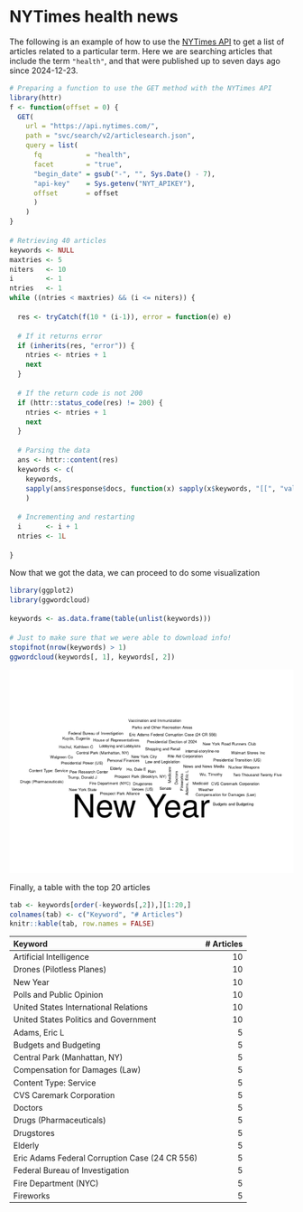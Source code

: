 
# NYTimes health news

The following is an example of how to use the [NYTimes
API](https://developer.nytimes.com/) to get a list of articles related
to a particular term. Here we are searching articles that include the
term `"health"`, and that were published up to seven days ago since
2024-12-23.

``` r
# Preparing a function to use the GET method with the NYTimes API
library(httr)
f <- function(offset = 0) {
  GET(
    url = "https://api.nytimes.com/",
    path = "svc/search/v2/articlesearch.json",
    query = list(
      fq           = "health",
      facet        = "true",
      "begin_date" = gsub("-", "", Sys.Date() - 7),
      "api-key"    = Sys.getenv("NYT_APIKEY"),
      offset       = offset
      )
    )
}

# Retrieving 40 articles
keywords <- NULL
maxtries <- 5
niters   <- 10
i        <- 1
ntries   <- 1
while ((ntries < maxtries) && (i <= niters)) {
  
  res <- tryCatch(f(10 * (i-1)), error = function(e) e)
  
  # If it returns error
  if (inherits(res, "error")) {
    ntries <- ntries + 1
    next
  }
  
  # If the return code is not 200
  if (httr::status_code(res) != 200) {
    ntries <- ntries + 1
    next
  }
  
  # Parsing the data
  ans <- httr::content(res)
  keywords <- c(
    keywords,
    sapply(ans$response$docs, function(x) sapply(x$keywords, "[[", "value"))
    )
  
  # Incrementing and restarting
  i      <- i + 1
  ntries <- 1L
  
}
```

Now that we got the data, we can proceed to do some visualization

``` r
library(ggplot2)
library(ggwordcloud)

keywords <- as.data.frame(table(unlist(keywords)))

# Just to make sure that we were able to download info!
stopifnot(nrow(keywords) > 1)
ggwordcloud(keywords[, 1], keywords[, 2])
```

![](README_files/figure-gfm/preparing-data-1.png)<!-- -->

Finally, a table with the top 20 articles

``` r
tab <- keywords[order(-keywords[,2]),][1:20,]
colnames(tab) <- c("Keyword", "# Articles")
knitr::kable(tab, row.names = FALSE)
```

| Keyword                                        | \# Articles |
|:-----------------------------------------------|------------:|
| Artificial Intelligence                        |          10 |
| Drones (Pilotless Planes)                      |          10 |
| New Year                                       |          10 |
| Polls and Public Opinion                       |          10 |
| United States International Relations          |          10 |
| United States Politics and Government          |          10 |
| Adams, Eric L                                  |           5 |
| Budgets and Budgeting                          |           5 |
| Central Park (Manhattan, NY)                   |           5 |
| Compensation for Damages (Law)                 |           5 |
| Content Type: Service                          |           5 |
| CVS Caremark Corporation                       |           5 |
| Doctors                                        |           5 |
| Drugs (Pharmaceuticals)                        |           5 |
| Drugstores                                     |           5 |
| Elderly                                        |           5 |
| Eric Adams Federal Corruption Case (24 CR 556) |           5 |
| Federal Bureau of Investigation                |           5 |
| Fire Department (NYC)                          |           5 |
| Fireworks                                      |           5 |

